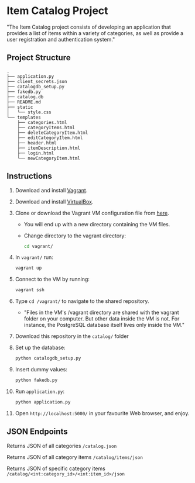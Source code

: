 # Item Catalog Project
"The Item Catalog project consists of developing an application that provides a list of items within a variety of categories, as well as provide a user registration and authentication system."

## Project Structure
```
.
├── application.py
├── client_secrets.json
├── catalogdb_setup.py
├── fakedb.py
├── catalog.db
├── README.md
├── static
│   └── style.css
└── templates
    ├── categories.html
    ├── categoryItems.html
    ├── deleteCategoryItem.html
    ├── editCategoryItem.html
    ├── header.html
    ├── itemDescription.html
    ├── login.html
    └── newCategoryItem.html
```

## Instructions

1. Download and install [Vagrant](https://www.vagrantup.com/downloads.html).

2. Download and install [VirtualBox](https://www.virtualbox.org/wiki/Downloads).

3. Clone or download the Vagrant VM configuration file from [here](https://github.com/udacity/fullstack-nanodegree-vm).
    - You will end up with a new directory containing the VM files.
    - Change directory to the vagrant directory:

        ```bash
        cd vagrant/
        ```

5. In `vagrant/` run:

   ```bash
   vagrant up
   ```

6. Connect to the VM by running:

   ```bash
   vagrant ssh
   ```

8. Type `cd /vagrant/` to navigate to the shared repository.
    - "Files in the VM's /vagrant directory are shared with the vagrant folder on your computer. But other data inside the VM is not. For instance, the PostgreSQL database itself lives only inside the VM."

9. Download this repository in the `catalog/` folder

10. Set up the database:
    ```bash
    python catalogdb_setup.py
    ```

13. Insert dummy values:
    ```bash
    python fakedb.py
    ```

14. Run `application.py`:
    ```bash
    python application.py
    ```
15. Open `http://localhost:5000/` in your favourite Web browser, and enjoy.

## JSON Endpoints

Returns JSON of all categories
`/catalog.json`

Returns JSON of all category items
`/catalog/items/json`

Returns JSON of specific category items
`/catalog/<int:category_id>/<int:item_id>/json`